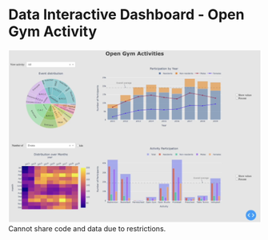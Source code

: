 # Data Interactive Dashboard - Open Gym Activity

![alt text](https://github.com/SoorajNair-001/Data-Interactive-Dashboard---Open-Gym-Activity/blob/main/Interactive%20dashboard.png?raw=true)
Cannot share code and data due to restrictions.
